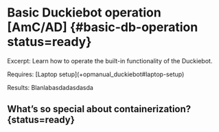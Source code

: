 # Basic Duckiebot operation [AmC/AD] {#basic-db-operation status=ready}

Excerpt: Learn how to operate the built-in functionality of the Duckiebot.



<minitoc/>

<!-- !!! UPDATE THIS !!! -->
<div class='requirements' markdown='1'>
  Requires: [Laptop setup](+opmanual_duckiebot#laptop-setup)

  Results: Blanlabasdadasdasda
</div>


## What’s so special about containerization? {status=ready}
